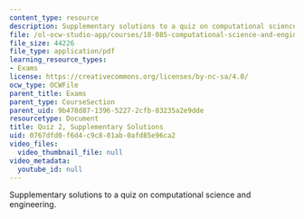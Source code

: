 ```yaml
---
content_type: resource
description: Supplementary solutions to a quiz on computational science and engineering.
file: /ol-ocw-studio-app/courses/18-085-computational-science-and-engineering-i-fall-2008/0767dfd0f6d4c9c801ab0afd85e96ca2_quiz2supp.pdf
file_size: 44226
file_type: application/pdf
learning_resource_types:
- Exams
license: https://creativecommons.org/licenses/by-nc-sa/4.0/
ocw_type: OCWFile
parent_title: Exams
parent_type: CourseSection
parent_uid: 9b478d87-1396-5227-2cfb-83235a2e9dde
resourcetype: Document
title: Quiz 2, Supplementary Solutions
uid: 0767dfd0-f6d4-c9c8-01ab-0afd85e96ca2
video_files:
  video_thumbnail_file: null
video_metadata:
  youtube_id: null
---
```

Supplementary solutions to a quiz on computational science and engineering.